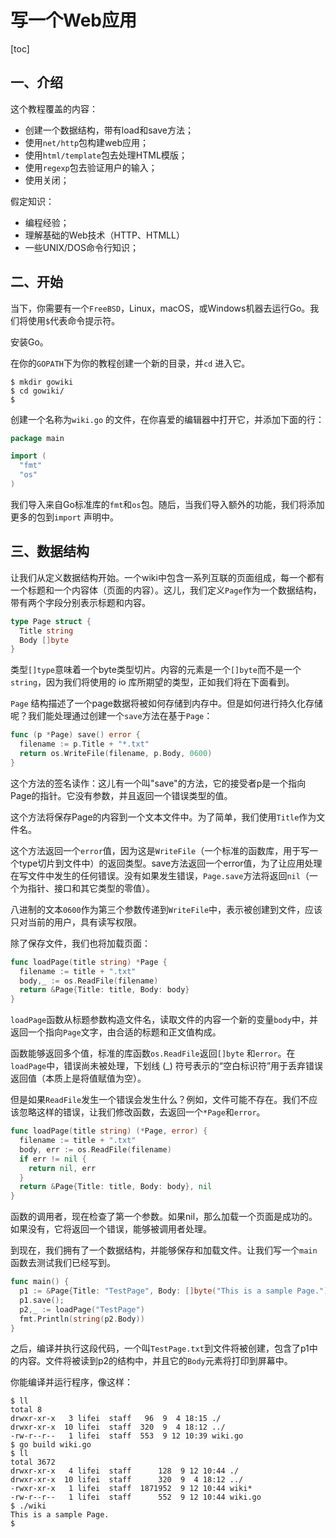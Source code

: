 # 写一个Web应用

[toc]

## 一、介绍

这个教程覆盖的内容：

- 创建一个数据结构，带有load和save方法；
- 使用`net/http`包构建web应用；
- 使用`html/template`包去处理HTML模版；
- 使用`regexp`包去验证用户的输入；
- 使用关闭；

假定知识：

- 编程经验；
- 理解基础的Web技术（HTTP、HTMLL）
- 一些UNIX/DOS命令行知识；

## 二、开始

当下，你需要有一个`FreeBSD`，Linux，macOS，或Windows机器去运行Go。我们将使用`$`代表命令提示符。

安装Go。

在你的`GOPATH`下为你的教程创建一个新的目录，并`cd` 进入它。

```shell
$ mkdir gowiki
$ cd gowiki/
$
```

创建一个名称为`wiki.go` 的文件，在你喜爱的编辑器中打开它，并添加下面的行：

```go
package main

import (
  "fmt"
  "os"
)
```

我们导入来自Go标准库的`fmt`和`os`包。随后，当我们导入额外的功能，我们将添加更多的包到`import` 声明中。

## 三、数据结构

让我们从定义数据结构开始。一个wiki中包含一系列互联的页面组成，每一个都有一个标题和一个内容体（页面的内容）。这儿，我们定义`Page`作为一个数据结构，带有两个字段分别表示标题和内容。

```go
type Page struct {
  Title string
  Body []byte
}
```

类型`[]type`意味着一个byte类型切片。内容的元素是一个`[]byte`而不是一个`string`，因为我们将使用的 io 库所期望的类型，正如我们将在下面看到。

`Page` 结构描述了一个page数据将被如何存储到内存中。但是如何进行持久化存储呢？我们能处理通过创建一个`save`方法在基于`Page`：

```go
func (p *Page) save() error {
  filename := p.Title + "*.txt"
  return os.WriteFile(filename, p.Body, 0600)
}
```

这个方法的签名读作：这儿有一个叫"save"的方法，它的接受者p是一个指向Page的指针。它没有参数，并且返回一个错误类型的值。

这个方法将保存Page的内容到一个文本文件中。为了简单，我们使用`Title`作为文件名。

这个方法返回一个`error`值，因为这是`WriteFile`（一个标准的函数库，用于写一个type切片到文件中）的返回类型。save方法返回一个error值，为了让应用处理在写文件中发生的任何错误。没有如果发生错误，`Page.save`方法将返回`nil`（一个为指针、接口和其它类型的零值）。

八进制的文本`0600`作为第三个参数传递到`WriteFile`中，表示被创建到文件，应该只对当前的用户，具有读写权限。

除了保存文件，我们也将加载页面：

```go
func loadPage(title string) *Page {
  filename := title + ".txt"
  body,_ := os.ReadFile(filename)
  return &Page{Title: title, Body: body}
}
```

`loadPage`函数从标题参数构造文件名，读取文件的内容一个新的变量`body`中，并返回一个指向`Page`文字，由合适的标题和正文值构成。

函数能够返回多个值，标准的库函数`os.ReadFile`返回`[]byte` 和`error`。在`loadPage`中，错误尚未被处理，下划线 (_) 符号表示的“空白标识符”用于丢弃错误返回值（本质上是将值赋值为空）。

但是如果`ReadFile`发生一个错误会发生什么？例如，文件可能不存在。我们不应该忽略这样的错误，让我们修改函数，去返回一个`*Page`和`error`。

```go
func loadPage(title string) (*Page, error) {
  filename := title + ".txt"
  body, err := os.ReadFile(filename)
  if err != nil {
    return nil, err
  }
  return &Page{Title: title, Body: body}, nil
}
```

函数的调用者，现在检查了第一个参数。如果nil，那么加载一个页面是成功的。如果没有，它将返回一个错误，能够被调用者处理。

到现在，我们拥有了一个数据结构，并能够保存和加载文件。让我们写一个`main`函数去测试我们已经写到。

```go
func main() {
  p1 := &Page{Title: "TestPage", Body: []byte("This is a sample Page.")}
  p1.save();
  p2,_ := loadPage("TestPage")
  fmt.Println(string(p2.Body))
}
```

之后，编译并执行这段代码，一个叫`TestPage.txt`到文件将被创建，包含了p1中的内容。文件将被读到p2的结构中，并且它的`Body`元素将打印到屏幕中。

你能编译并运行程序，像这样：

```shell
$ ll
total 8
drwxr-xr-x   3 lifei  staff   96  9  4 18:15 ./
drwxr-xr-x  10 lifei  staff  320  9  4 18:12 ../
-rw-r--r--   1 lifei  staff  553  9 12 10:39 wiki.go
$ go build wiki.go
$ ll
total 3672
drwxr-xr-x   4 lifei  staff      128  9 12 10:44 ./
drwxr-xr-x  10 lifei  staff      320  9  4 18:12 ../
-rwxr-xr-x   1 lifei  staff  1871952  9 12 10:44 wiki*
-rw-r--r--   1 lifei  staff      552  9 12 10:44 wiki.go
$ ./wiki
This is a sample Page.
$
```

